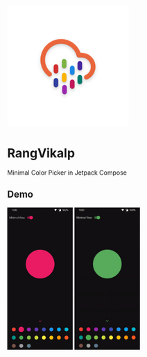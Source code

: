 <img src="assets/logo.png" width="280px"/>

# RangVikalp
Minimal Color Picker in Jetpack Compose

## Demo

<img src="assets/media.gif" width="30%"/>  <img src="assets/media2.gif" width="30%"/>
